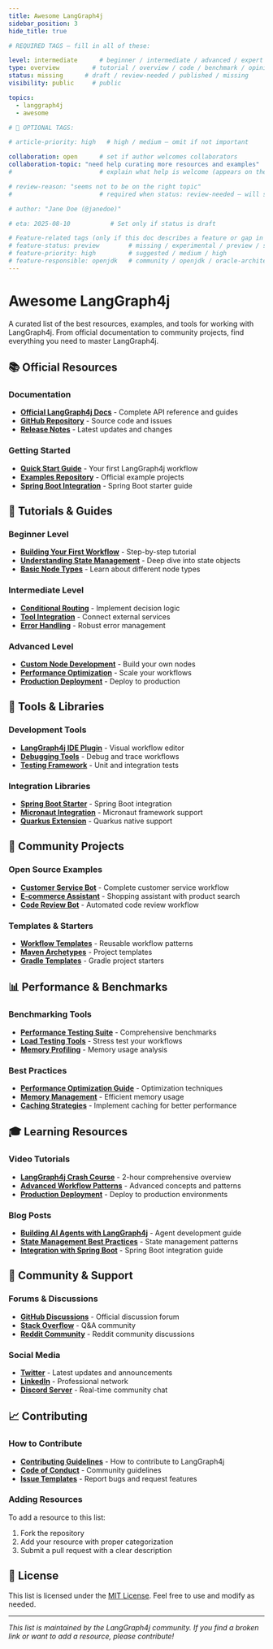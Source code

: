 ```yaml
---
title: Awesome LangGraph4j
sidebar_position: 3
hide_title: true

# REQUIRED TAGS — fill in all of these:

level: intermediate      # beginner / intermediate / advanced / expert
type: overview         # tutorial / overview / code / benchmark / opinion / api-doc
status: missing      # draft / review-needed / published / missing
visibility: public     # public

topics:
  - langgraph4j
  - awesome

# 🧩 OPTIONAL TAGS:

# article-priority: high   # high / medium — omit if not important

collaboration: open      # set if author welcomes collaborators
collaboration-topic: "need help curating more resources and examples"  
#                        # explain what help is welcome (appears on the dashboard & collab page)

# review-reason: "seems not to be on the right topic"
#                        # required when status: review-needed — will show on the article and in the dashboard

# author: "Jane Doe (@janedoe)"

# eta: 2025-08-10           # Set only if status is draft

# Feature-related tags (only if this doc describes a feature or gap in Java+AI):
# feature-status: preview        # missing / experimental / preview / stable / specified
# feature-priority: high         # suggested / medium / high
# feature-responsible: openjdk   # community / openjdk / oracle-architects / jsr / vendor:redhat / project-lead:<name>
---
```


<!-- This article is unclaimed. Add your favorite LangGraph4j resources here! -->

# Awesome LangGraph4j

A curated list of the best resources, examples, and tools for working with LangGraph4j. From official documentation to community projects, find everything you need to master LangGraph4j.

## 📚 Official Resources

### Documentation
- **[Official LangGraph4j Docs](https://docs.langchain4j.dev/langgraph4j/)** - Complete API reference and guides
- **[GitHub Repository](https://github.com/langchain4j/langchain4j)** - Source code and issues
- **[Release Notes](https://github.com/langchain4j/langchain4j/releases)** - Latest updates and changes

### Getting Started
- **[Quick Start Guide](https://docs.langchain4j.dev/langgraph4j/getting-started)** - Your first LangGraph4j workflow
- **[Examples Repository](https://github.com/langchain4j/langchain4j-examples)** - Official example projects
- **[Spring Boot Integration](https://docs.langchain4j.dev/langgraph4j/spring-boot)** - Spring Boot starter guide

## 🎯 Tutorials & Guides

### Beginner Level
- **[Building Your First Workflow](https://example.com/langgraph4j-first-workflow)** - Step-by-step tutorial
- **[Understanding State Management](https://example.com/langgraph4j-state)** - Deep dive into state objects
- **[Basic Node Types](https://example.com/langgraph4j-nodes)** - Learn about different node types

### Intermediate Level
- **[Conditional Routing](https://example.com/langgraph4j-conditional)** - Implement decision logic
- **[Tool Integration](https://example.com/langgraph4j-tools)** - Connect external services
- **[Error Handling](https://example.com/langgraph4j-errors)** - Robust error management

### Advanced Level
- **[Custom Node Development](https://example.com/langgraph4j-custom-nodes)** - Build your own nodes
- **[Performance Optimization](https://example.com/langgraph4j-performance)** - Scale your workflows
- **[Production Deployment](https://example.com/langgraph4j-production)** - Deploy to production

## 🔧 Tools & Libraries

### Development Tools
- **[LangGraph4j IDE Plugin](https://example.com/langgraph4j-ide)** - Visual workflow editor
- **[Debugging Tools](https://example.com/langgraph4j-debug)** - Debug and trace workflows
- **[Testing Framework](https://example.com/langgraph4j-testing)** - Unit and integration tests

### Integration Libraries
- **[Spring Boot Starter](https://example.com/langgraph4j-spring)** - Spring Boot integration
- **[Micronaut Integration](https://example.com/langgraph4j-micronaut)** - Micronaut framework support
- **[Quarkus Extension](https://example.com/langgraph4j-quarkus)** - Quarkus native support

## 🚀 Community Projects

### Open Source Examples
- **[Customer Service Bot](https://github.com/example/customer-service-bot)** - Complete customer service workflow
- **[E-commerce Assistant](https://github.com/example/ecommerce-assistant)** - Shopping assistant with product search
- **[Code Review Bot](https://github.com/example/code-review-bot)** - Automated code review workflow

### Templates & Starters
- **[Workflow Templates](https://github.com/example/langgraph4j-templates)** - Reusable workflow patterns
- **[Maven Archetypes](https://github.com/example/langgraph4j-archetypes)** - Project templates
- **[Gradle Templates](https://github.com/example/langgraph4j-gradle)** - Gradle project starters

## 📊 Performance & Benchmarks

### Benchmarking Tools
- **[Performance Testing Suite](https://github.com/example/langgraph4j-benchmarks)** - Comprehensive benchmarks
- **[Load Testing Tools](https://github.com/example/langgraph4j-load-testing)** - Stress test your workflows
- **[Memory Profiling](https://github.com/example/langgraph4j-profiling)** - Memory usage analysis

### Best Practices
- **[Performance Optimization Guide](https://example.com/langgraph4j-performance-guide)** - Optimization techniques
- **[Memory Management](https://example.com/langgraph4j-memory)** - Efficient memory usage
- **[Caching Strategies](https://example.com/langgraph4j-caching)** - Implement caching for better performance

## 🎓 Learning Resources

### Video Tutorials
- **[LangGraph4j Crash Course](https://youtube.com/example/langgraph4j-crash-course)** - 2-hour comprehensive overview
- **[Advanced Workflow Patterns](https://youtube.com/example/langgraph4j-advanced)** - Advanced concepts and patterns
- **[Production Deployment](https://youtube.com/example/langgraph4j-production)** - Deploy to production environments

### Blog Posts
- **[Building AI Agents with LangGraph4j](https://blog.example.com/langgraph4j-agents)** - Agent development guide
- **[State Management Best Practices](https://blog.example.com/langgraph4j-state-management)** - State management patterns
- **[Integration with Spring Boot](https://blog.example.com/langgraph4j-spring-boot)** - Spring Boot integration guide

## 🤝 Community & Support

### Forums & Discussions
- **[GitHub Discussions](https://github.com/langchain4j/langchain4j/discussions)** - Official discussion forum
- **[Stack Overflow](https://stackoverflow.com/questions/tagged/langgraph4j)** - Q&A community
- **[Reddit Community](https://reddit.com/r/langgraph4j)** - Reddit community discussions

### Social Media
- **[Twitter](https://twitter.com/langgraph4j)** - Latest updates and announcements
- **[LinkedIn](https://linkedin.com/company/langgraph4j)** - Professional network
- **[Discord Server](https://discord.gg/langgraph4j)** - Real-time community chat

## 📈 Contributing

### How to Contribute
- **[Contributing Guidelines](https://github.com/langchain4j/langchain4j/blob/main/CONTRIBUTING.md)** - How to contribute to LangGraph4j
- **[Code of Conduct](https://github.com/langchain4j/langchain4j/blob/main/CODE_OF_CONDUCT.md)** - Community guidelines
- **[Issue Templates](https://github.com/langchain4j/langchain4j/issues/new/choose)** - Report bugs and request features

### Adding Resources
To add a resource to this list:
1. Fork the repository
2. Add your resource with proper categorization
3. Submit a pull request with a clear description

## 📝 License

This list is licensed under the [MIT License](https://opensource.org/licenses/MIT). Feel free to use and modify as needed.

---

*This list is maintained by the LangGraph4j community. If you find a broken link or want to add a resource, please contribute!*